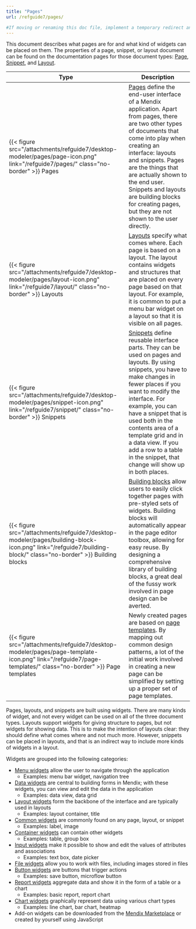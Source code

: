 ```yaml
---
title: "Pages"
url: /refguide7/pages/

#If moving or renaming this doc file, implement a temporary redirect and let the respective team know they should update the URL in the product. See Mapping to Products for more details.
---
```


This document describes what pages are for and what kind of widgets can be placed on them. The properties of a page, snippet, or layout document can be found on the documentation pages for those document types: [Page](/refguide7/page/), [Snippet](/refguide7/snippet/), and [Layout](/refguide7/layout/).

Type | Description
--- | ---
{{< figure src="/attachments/refguide7/desktop-modeler/pages/page-icon.png" link="/refguide7/pages/" class="no-border" >}} Pages | [Pages](/refguide7/page/) define the end-user interface of a Mendix application. Apart from pages, there are two other types of documents that come into play when creating an interface: layouts and snippets. Pages are the things that are actually shown to the end user. Snippets and layouts are building blocks for creating pages, but they are not shown to the user directly.
{{< figure src="/attachments/refguide7/desktop-modeler/pages/layout-icon.png" link="/refguide7/layout/" class="no-border" >}} Layouts | [Layouts](/refguide7/layout/) specify what comes where. Each page is based on a layout. The layout contains widgets and structures that are placed on every page based on that layout. For example, it is common to put a menu bar widget on a layout so that it is visible on all pages. 
{{< figure src="/attachments/refguide7/desktop-modeler/pages/snippet-icon.png" link="/refguide7/snippet/" class="no-border" >}} Snippets | [Snippets](/refguide7/snippet/) define reusable interface parts. They can be used on pages and layouts. By using snippets, you have to make changes in fewer places if you want to modify the interface. For example, you can have a snippet that is used both in the contents area of a template grid and in a data view. If you add a row to a table in the snippet, that change will show up in both places.
{{< figure src="/attachments/refguide7/desktop-modeler/pages/building-block-icon.png" link="/refguide7/building-block/" class="no-border" >}} Building blocks | [Building blocks](/refguide7/building-block/) allow users to easily click together pages with pre-styled sets of widgets. Building blocks will automatically appear in the page editor toolbox, allowing for easy reuse. By designing a comprehensive library of building blocks, a great deal of the fussy work involved in page design can be averted.  
{{< figure src="/attachments/refguide7/desktop-modeler/pages/page-template-icon.png" link="/refguide7/page-templates/" class="no-border" >}} Page templates | Newly created pages are based on [page templates](/refguide7/page-templates/). By mapping out common design patterns, a lot of the initial work involved in creating a new page can be simplified by setting up a proper set of page templates. 

Pages, layouts, and snippets are built using widgets. There are many kinds of widget, and not every widget can be used on all of the three document types. Layouts support widgets for giving structure to pages, but not widgets for showing data. This is to make the intention of layouts clear: they should define what comes where and not much more. However, snippets can be placed in layouts, and that is an indirect way to include more kinds of widgets in a layout.

Widgets are grouped into the following categories:

* [Menu widgets](/refguide7/menu-widgets/) allow the user to navigate through the application
    * Examples: menu bar widget, navigation tree
* [Data widgets](/refguide7/data-widgets/) are central to building forms in Mendix; with these widgets, you can view and edit the data in the application
    * Examples: data view, data grid
* [Layout widgets](/refguide7/layout-widgets/) form the backbone of the interface and are typically used in layouts
    * Examples: layout container, title
* [Common widgets](/refguide7/common-widgets/) are commonly found on any page, layout, or snippet
    * Examples: label, image
* [Container widgets](/refguide7/container-widgets/) can contain other widgets
    * Examples: table, group box
* [Input widgets](/refguide7/input-widgets/) make it possible to show and edit the values of attributes and associations
    * Examples: text box, date picker
* [File widgets](/refguide7/file-widgets/) allow you to work with files, including images stored in files
* [Button widgets](/refguide7/button-widgets/) are buttons that trigger actions
    * Examples: save button, microflow button
* [Report widgets](/refguide7/report-widgets/) aggregate data and show it in the form of a table or a chart
    * Examples: basic report, report chart
* [Chart widgets](/refguide7/chart-widgets/) graphically represent data using various chart types
    * Examples: line chart, bar chart, heatmap
* Add-on widgets can be downloaded from the [Mendix Marketplace](https://marketplace.mendix.com/) or created by yourself using JavaScript
